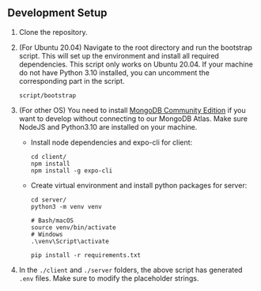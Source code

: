## Development Setup

1. Clone the repository.
2. (For Ubuntu 20.04) Navigate to the root directory and run the bootstrap script. This will set up the environment and install all required dependencies. This script only works on Ubuntu 20.04. If your machine do not have Python 3.10 installed, you can uncomment the corresponding part in the script.

    ```{bash}
    script/bootstrap
    ```

3. (For other OS) You need to install [MongoDB Community Edition](https://www.mongodb.com/docs/manual/administration/install-community/) if you want to develop without connecting to our MongoDB Atlas. Make sure NodeJS and Python3.10 are installed on your machine.
   - Install node dependencies and expo-cli for client:

        ```{bash}
        cd client/
        npm install
        npm install -g expo-cli
        ```

   - Create virtual environment and install python packages for server:

        ```{bash}
        cd server/
        python3 -m venv venv

        # Bash/macOS
        source venv/bin/activate
        # Windows
        .\venv\Script\activate

        pip install -r requirements.txt
        ```

4. In the `./client` and `./server` folders, the above script has generated `.env` files. Make sure to modify the placeholder strings.